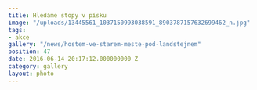 ```yaml
---
title: Hledáme stopy v písku
image: "/uploads/13445561_1037150993038591_8903787157632699462_n.jpg"
tags:
- akce
gallery: "/news/hostem-ve-starem-meste-pod-landstejnem"
position: 47
date: 2016-06-14 20:17:12.000000000 Z
category: gallery
layout: photo
---
```

